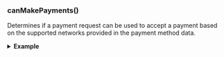### canMakePayments()
Determines if a payment request can be used to accept a payment based on the supported networks provided in the payment method data.

<details>
<summary><strong>Example</strong></summary>

```es6
import {canMakePayments} from 'react-native-payments-alive';

canMakePayments({
    supportedNetworks: ['visa', 'mastercard'],
    allowedPaymentMethods: [1],
    environment = __DEV__ ? 'TEST' : 'PRODUCTION'
})
  .then(canMakePayments => {
	if (canMakePayments) {
	  const paymentRequest = new PaymentRequest(METHOD_DATA, details); // Look for METHOD_DATA and details in (PaymentRequest docs)[PaymentRequest.md]
        return paymentRequest.show();
	}
  });
```

</details>

